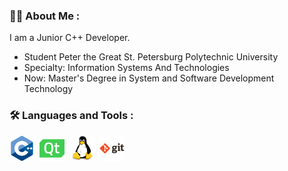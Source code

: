 ### :man_technologist: About Me :
I am a Junior C++ Developer.
- Student Peter the Great St. Petersburg Polytechnic University
- Specialty: Information Systems And Technologies
- Now: Master's Degree in System and Software Development Technology 
### :hammer_and_wrench: Languages and Tools :
<div>
  <img src = https://github.com/devicons/devicon/blob/master/icons/cplusplus/cplusplus-original.svg title="C++" alt="C++" width="40" height="40"/>&nbsp;
  <img src = https://github.com/devicons/devicon/blob/master/icons/qt/qt-original.svg title="QT" alt="QT" width="40" height="40"/>&nbsp;
  <img src = https://github.com/devicons/devicon/blob/master/icons/linux/linux-original.svg title="Linux" alt="Linux" width="40" height="40"/>&nbsp;
  <img src = https://github.com/devicons/devicon/blob/master/icons/git/git-original-wordmark.svg title="Git" alt="Git" width="40" height="40"/>&nbsp;
</div>

